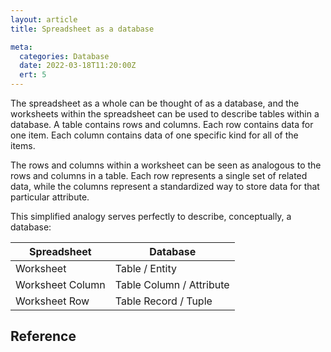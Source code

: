 ```yaml
---
layout: article
title: Spreadsheet as a database

meta:
  categories: Database
  date: 2022-03-18T11:20:00Z
  ert: 5
---
```


The spreadsheet as a whole can be thought of as a database, and the worksheets within the spreadsheet can be used to describe tables within a database. A table contains rows and columns. Each row contains data for one item. Each column contains data of one specific kind for all of the items.

The rows and columns within a worksheet can be seen as analogous to the rows and columns in a table. Each row represents a single set of related data, while the columns represent a standardized way to store data for that particular attribute.

This simplified analogy serves perfectly to describe, conceptually, a database:

| Spreadsheet      | Database                 |
| ---------------- | ------------------------ |
| Worksheet        | Table / Entity           |
| Worksheet Column | Table Column / Attribute |
| Worksheet Row    | Table Record / Tuple     |

## Reference


